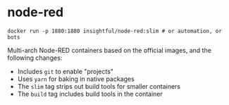 # node-red

```
docker run -p 1880:1880 insightful/node-red:slim # or automation, or bots
```

Multi-arch Node-RED containers based on the official images, and the following changes:

* Includes `git` to enable "projects"
* Uses `yarn` for baking in native packages
* The `slim` tag strips out build tools for smaller containers
* The `build` tag includes build tools in the container
